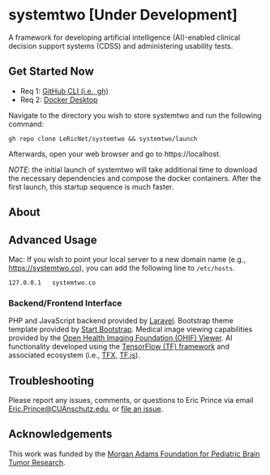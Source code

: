 # systemtwo [Under Development]
A framework for developing artificial intelligence (AI)-enabled clinical decision support systems (CDSS) and administering usability tests.

## Get Started Now

 - Req 1: [GitHub CLI (i.e., gh)](https://github.com/cli/cli)
 - Req 2: [Docker Desktop](https://www.docker.com/products/docker-desktop)

Navigate to the directory you wish to store systemtwo and run the following command:

```
gh repo clone LeRicNet/systemtwo && systemtwo/launch
```

Afterwards, open your web browser and go to https://localhost.

*NOTE*: the initial launch of systemtwo will take additional time to download the necessary dependencies and compose the docker containers. After the first launch, this startup sequence is much faster.

## About


## Advanced Usage
Mac: If you wish to point your local server to a new domain name (e.g., https://systemtwo.co), you can add the following line to `/etc/hosts`.

```
127.0.0.1	systemtwo.co
```

### Backend/Frontend Interface
PHP and JavaScript backend provided by [Laravel](https://laravel.com/). Bootstrap theme template provided by [Start Bootstrap](https://startbootstrap.com/theme/sb-admin-2). Medical image viewing capabilities provided by the [Open Health Imaging Foundation (OHIF) Viewer](https://github.com/OHIF/Viewers). AI functionality developed using the [TensorFlow (TF) framework](https://www.tensorflow.org/) and associated ecosystem (i.e., [TFX](https://www.tensorflow.org/tfx), [TF.js](https://www.tensorflow.org/j)).

## Troubleshooting
Please report any issues, comments, or questions to Eric Prince via email Eric.Prince@CUAnschutz.edu, or [file an issue](https://github.com/LeRicNet/systemtwo/issues).

## Acknowledgements
This work was funded by the [Morgan Adams Foundation for Pediatric Brain Tumor Research](https://www.morganadamsfoundation.org/?gclid=Cj0KCQiA0p2QBhDvARIsAACSOOMVd2YC_hwbaZ_9JnfqNG5_gkrmuNT3id6ygwikIaISFkod13PyJsgaAi85EALw_wcB).
